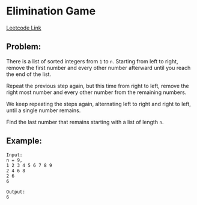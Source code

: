 
# Elimination Game
[Leetcode Link](https://leetcode.com/problems/elimination-game/)

## Problem:

There is a list of sorted integers from `1` to `n`. Starting from left to right, remove the first number and every other number afterward until you reach the end of the list.

Repeat the previous step again, but this time from right to left, remove the right most number and every other number from the remaining numbers.

We keep repeating the steps again, alternating left to right and right to left, until a single number remains.

Find the last number that remains starting with a list of length `n`.

## Example:

```
Input:
n = 9,
1 2 3 4 5 6 7 8 9
2 4 6 8
2 6
6

Output:
6
```